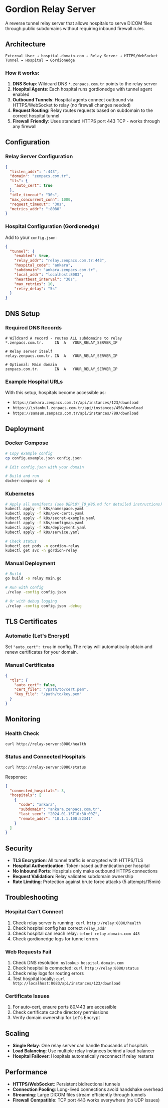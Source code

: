 # Gordion Relay Server

A reverse tunnel relay server that allows hospitals to serve DICOM files through public subdomains without requiring inbound firewall rules.

## Architecture

```
External User → hospital.domain.com → Relay Server → HTTPS/WebSocket Tunnel → Hospital → Gordionedge
```

### How it works:

1. **DNS Setup**: Wildcard DNS `*.zenpacs.com.tr` points to the relay server
2. **Hospital Agents**: Each hospital runs gordionedge with tunnel agent enabled
3. **Outbound Tunnels**: Hospital agents connect outbound via HTTPS/WebSocket to relay (no firewall changes needed)
4. **Request Routing**: Relay routes requests based on subdomain to the correct hospital tunnel
5. **Firewall Friendly**: Uses standard HTTPS port 443 TCP - works through any firewall

## Configuration

### Relay Server Configuration

```json
{
  "listen_addr": ":443",
  "domain": "zenpacs.com.tr",
  "tls": {
    "auto_cert": true
  },
  "idle_timeout": "30s",
  "max_concurrent_conn": 1000,
  "request_timeout": "30s",
  "metrics_addr": ":8080"
}
```

### Hospital Configuration (Gordionedge)

Add to your `config.json`:

```json
{
  "tunnel": {
    "enabled": true,
    "relay_addr": "relay.zenpacs.com.tr:443",
    "hospital_code": "ankara",
    "subdomain": "ankara.zenpacs.com.tr",
    "local_addr": "localhost:8083",
    "heartbeat_interval": "30s",
    "max_retries": 10,
    "retry_delay": "5s"
  }
}
```

## DNS Setup

### Required DNS Records

```
# Wildcard A record - routes ALL subdomains to relay
*.zenpacs.com.tr.     IN  A   YOUR_RELAY_SERVER_IP

# Relay server itself
relay.zenpacs.com.tr. IN  A   YOUR_RELAY_SERVER_IP

# Optional: Main domain
zenpacs.com.tr.       IN  A   YOUR_RELAY_SERVER_IP
```

### Example Hospital URLs

With this setup, hospitals become accessible as:
- `https://ankara.zenpacs.com.tr/api/instances/123/download`
- `https://istanbul.zenpacs.com.tr/api/instances/456/download`
- `https://samsun.zenpacs.com.tr/api/instances/789/download`

## Deployment

### Docker Compose

```bash
# Copy example config
cp config.example.json config.json

# Edit config.json with your domain

# Build and run
docker-compose up -d
```

### Kubernetes

```bash
# Apply all manifests (see DEPLOY_TO_K8S.md for detailed instructions)
kubectl apply -f k8s/namespace.yaml
kubectl apply -f k8s/pvc-certs.yaml
kubectl apply -f k8s/secret-example.yaml
kubectl apply -f k8s/configmap.yaml
kubectl apply -f k8s/deployment.yaml
kubectl apply -f k8s/service.yaml

# Check status
kubectl get pods -n gordion-relay
kubectl get svc -n gordion-relay
```

### Manual Deployment

```bash
# Build
go build -o relay main.go

# Run with config
./relay -config config.json

# Or with debug logging
./relay -config config.json -debug
```

## TLS Certificates

### Automatic (Let's Encrypt)

Set `"auto_cert": true` in config. The relay will automatically obtain and renew certificates for your domain.

### Manual Certificates

```json
{
  "tls": {
    "auto_cert": false,
    "cert_file": "/path/to/cert.pem",
    "key_file": "/path/to/key.pem"
  }
}
```

## Monitoring

### Health Check

```bash
curl http://relay-server:8080/health
```

### Status and Connected Hospitals

```bash
curl http://relay-server:8080/status
```

Response:
```json
{
  "connected_hospitals": 3,
  "hospitals": [
    {
      "code": "ankara",
      "subdomain": "ankara.zenpacs.com.tr",
      "last_seen": "2024-01-15T10:30:00Z",
      "remote_addr": "10.1.1.100:52341"
    }
  ]
}
```

## Security

- **TLS Encryption**: All tunnel traffic is encrypted with HTTPS/TLS
- **Hospital Authentication**: Token-based authentication per hospital
- **No Inbound Ports**: Hospitals only make outbound HTTPS connections
- **Request Validation**: Relay validates subdomain ownership
- **Rate Limiting**: Protection against brute force attacks (5 attempts/15min)

## Troubleshooting

### Hospital Can't Connect

1. Check relay server is running: `curl http://relay:8080/health`
2. Check hospital config has correct `relay_addr`
3. Check hospital can reach relay: `telnet relay.domain.com 443`
4. Check gordionedge logs for tunnel errors

### Web Requests Fail

1. Check DNS resolution: `nslookup hospital.domain.com`
2. Check hospital is connected: `curl http://relay:8080/status`
3. Check relay logs for routing errors
4. Test hospital locally: `curl http://localhost:8083/api/instances/123/download`

### Certificate Issues

1. For auto-cert, ensure ports 80/443 are accessible
2. Check certificate cache directory permissions
3. Verify domain ownership for Let's Encrypt

## Scaling

- **Single Relay**: One relay server can handle thousands of hospitals
- **Load Balancing**: Use multiple relay instances behind a load balancer
- **Hospital Failover**: Hospitals automatically reconnect if relay restarts

## Performance

- **HTTPS/WebSocket**: Persistent bidirectional tunnels
- **Connection Pooling**: Long-lived connections avoid handshake overhead
- **Streaming**: Large DICOM files stream efficiently through tunnels
- **Firewall Compatible**: TCP port 443 works everywhere (no UDP issues)